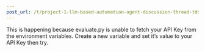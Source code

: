 ```yaml
---
post_url: /t/project-1-llm-based-automation-agent-discussion-thread-tds-jan-2025/164277/540
---
```

This is happening because evaluate.py is unable to fetch your API Key from the environment variables. Create a new variable and set it’s value to your API Key then try.